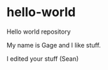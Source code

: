 # hello-world
Hello world repository

My name is Gage and I like stuff.

I edited your stuff (Sean)
